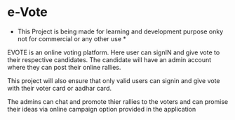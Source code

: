 # e-Vote
* This Project is being made for learning and development purpose onky not for commercial or any other use *

EVOTE is an online voting platform. Here user can signIN and give vote to their respective candidates. The candidate will have an admin account where they can post their online rallies.

This project will also ensure that only valid users can signin and give vote with their voter card or aadhar card. 

The admins can chat and promote thier rallies to the voters and can promise their ideas  via online campaign option provided in the application
